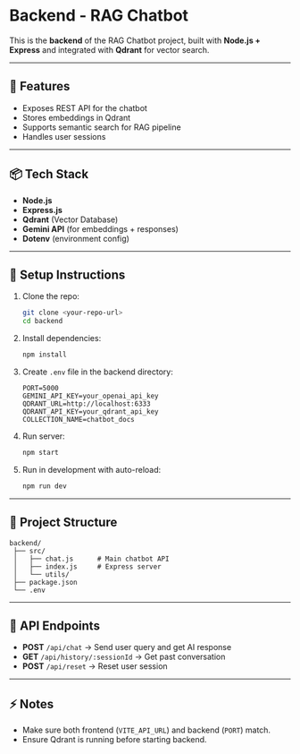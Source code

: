 # Backend - RAG Chatbot

This is the **backend** of the RAG Chatbot project, built with **Node.js + Express** and integrated with **Qdrant** for vector search.

---

## 🚀 Features
- Exposes REST API for the chatbot
- Stores embeddings in Qdrant
- Supports semantic search for RAG pipeline
- Handles user sessions

---

## 📦 Tech Stack
- **Node.js**
- **Express.js**
- **Qdrant** (Vector Database)
- **Gemini API** (for embeddings + responses)
- **Dotenv** (environment config)

---

## 🔧 Setup Instructions

1. Clone the repo:
   ```bash
   git clone <your-repo-url>
   cd backend
   ```

2. Install dependencies:
   ```bash
   npm install
   ```

3. Create `.env` file in the backend directory:
   ```env
   PORT=5000
   GEMINI_API_KEY=your_openai_api_key
   QDRANT_URL=http://localhost:6333
   QDRANT_API_KEY=your_qdrant_api_key
   COLLECTION_NAME=chatbot_docs
   ```

4. Run server:
   ```bash
   npm start
   ```

5. Run in development with auto-reload:
   ```bash
   npm run dev
   ```

---

## 📂 Project Structure
```
backend/
 ├── src/
 │   ├── chat.js      # Main chatbot API
 │   ├── index.js     # Express server
 │   └── utils/
 ├── package.json
 └── .env
```

---

## 📡 API Endpoints
- **POST** `/api/chat` → Send user query and get AI response
- **GET** `/api/history/:sessionId` → Get past conversation
- **POST** `/api/reset` → Reset user session

---

## ⚡ Notes
- Make sure both frontend (`VITE_API_URL`) and backend (`PORT`) match.
- Ensure Qdrant is running before starting backend.
